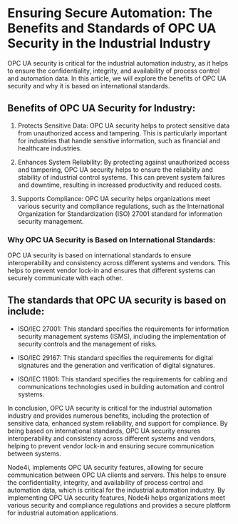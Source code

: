 # Ensuring Secure Automation: The Benefits and Standards of OPC UA Security in the Industrial Industry

OPC UA security is critical for the industrial automation industry, as it helps to ensure the confidentiality, integrity, and availability of process control and automation data. In this article, we will explore the benefits of OPC UA security and why it is based on international standards.

## Benefits of OPC UA Security for Industry:

1. Protects Sensitive Data: OPC UA security helps to protect sensitive data from unauthorized access and tampering. This is particularly important for industries that handle sensitive information, such as financial and healthcare industries.

2. Enhances System Reliability: By protecting against unauthorized access and tampering, OPC UA security helps to ensure the reliability and stability of industrial control systems. This can prevent system failures and downtime, resulting in increased productivity and reduced costs.

3. Supports Compliance: OPC UA security helps organizations meet various security and compliance regulations, such as the International Organization for Standardization (ISO) 27001 standard for information security management.

### Why OPC UA Security is Based on International Standards:

OPC UA security is based on international standards to ensure interoperability and consistency across different systems and vendors. This helps to prevent vendor lock-in and ensures that different systems can securely communicate with each other.

## The standards that OPC UA security is based on include:

- ISO/IEC 27001: This standard specifies the requirements for information security management systems (ISMS), including the implementation of security controls and the management of risks.

- ISO/IEC 29167: This standard specifies the requirements for digital signatures and the generation and verification of digital signatures.

- ISO/IEC 11801: This standard specifies the requirements for cabling and communications technologies used in building automation and control systems.

In conclusion, OPC UA security is critical for the industrial automation industry and provides numerous benefits, including the protection of sensitive data, enhanced system reliability, and support for compliance. By being based on international standards, OPC UA security ensures interoperability and consistency across different systems and vendors, helping to prevent vendor lock-in and ensuring secure communication between systems.

Node4i, implements OPC UA security features, allowing for secure communication between OPC UA clients and servers. This helps to ensure the confidentiality, integrity, and availability of process control and automation data, which is critical for the industrial automation industry. By implementing OPC UA security features, Node4i helps organizations meet various security and compliance regulations and provides a secure platform for industrial automation applications.